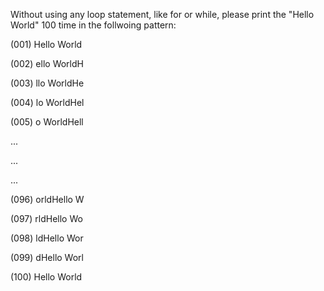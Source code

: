 Without using any loop statement, like for or while, please print the "Hello World" 100 time in the follwoing pattern:


(001) Hello World


(002) ello WorldH


(003) llo WorldHe


(004) lo WorldHel


(005) o WorldHell


...


...


...


(096) orldHello W


(097) rldHello Wo


(098) ldHello Wor


(099) dHello Worl


(100) Hello World
